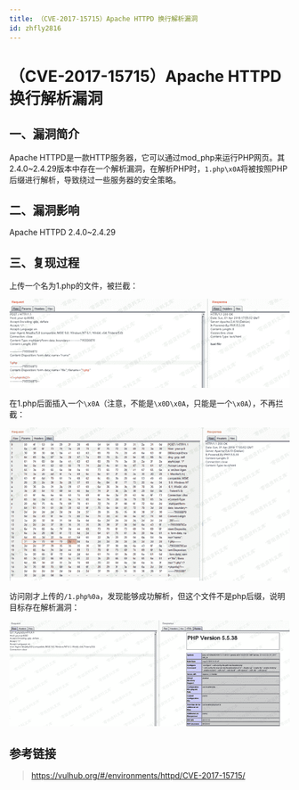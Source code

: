 ```yaml
---
title: （CVE-2017-15715）Apache HTTPD 换行解析漏洞
id: zhfly2816
---
```


# （CVE-2017-15715）Apache HTTPD 换行解析漏洞

## 一、漏洞简介

Apache HTTPD是一款HTTP服务器，它可以通过mod_php来运行PHP网页。其2.4.0~2.4.29版本中存在一个解析漏洞，在解析PHP时，`1.php\x0A`将被按照PHP后缀进行解析，导致绕过一些服务器的安全策略。

## 二、漏洞影响

Apache HTTPD 2.4.0~2.4.29

## 三、复现过程

上传一个名为1.php的文件，被拦截：

![image](../img/5fce04a424f14b4e678042ac3c834070.png)

在1.php后面插入一个`\x0A`（注意，不能是`\x0D\x0A`，只能是一个`\x0A`），不再拦截：

![image](../img/87ea05d71cf05d3f96a2d504af8729ae.png)

访问刚才上传的`/1.php%0a`，发现能够成功解析，但这个文件不是php后缀，说明目标存在解析漏洞：

![image](../img/12901d286de3a08a0ef868c0c58ea616.png)

## 参考链接

> https://vulhub.org/#/environments/httpd/CVE-2017-15715/